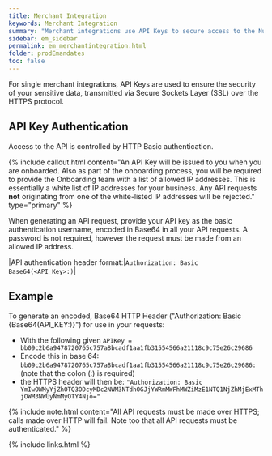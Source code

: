 ```yaml
---
title: Merchant Integration
keywords: Merchant Integration 
summary: "Merchant integrations use API Keys to secure access to the Nuapay APIs"
sidebar: em_sidebar
permalink: em_merchantintegration.html
folder: prodEmandates
toc: false
---
```



For single merchant integrations, API Keys are used to ensure the security of your sensitive data, transmitted via Secure Sockets Layer (SSL) over the HTTPS protocol.

## API Key Authentication

Access to the API is controlled by HTTP Basic authentication.

{% include callout.html content="An API Key will be issued to you when you are onboarded. Also as part of the onboarding process, you will be required to provide the Onboarding team with a list of allowed IP addresses. This is essentially a white list of IP addresses for your business. Any API requests **not** originating from one of the white-listed IP addresses will be rejected." type="primary" %}


When generating an API request, provide your API key as the basic authentication username, encoded in Base64 in all your API requests. 
A password is not required, however the request must be made from an allowed IP address.

|API authentication header format:|`Authorization: Basic Base64(<API_Key>:)`|

## Example

To generate an encoded, Base64 HTTP Header ("Authorization: Basic {Base64(API_KEY:)}") for use in your requests:

* With the following given `APIKey = bb09c2b6a9478720765c757a8bcadf1aa1fb31554566a21118c9c75e26c29686`
* Encode this in base 64: `bb09c2b6a9478720765c757a8bcadf1aa1fb31554566a21118c9c75e26c29686:` (note that the colon (:) is required)
* the HTTPS header will then be: `"Authorization: Basic YmIwOWMyYjZhOTQ3ODcyMDc2NWM3NTdhOGJjYWRmMWFhMWZiMzE1NTQ1NjZhMjExMThjOWM3NWUyNmMyOTY4Njo="`

{% include note.html content="All API requests must be made over HTTPS; calls made over HTTP will fail. Note too that all API requests must be authenticated." %}


{% include links.html %}
